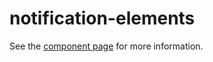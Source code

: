 notification-elements
================

See the [component page](http://polymerlabs.github.io/notification-elements) for more information.
